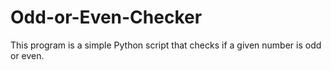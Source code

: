 # Odd-or-Even-Checker
This program is a simple Python script that checks if a given number is odd or even.
